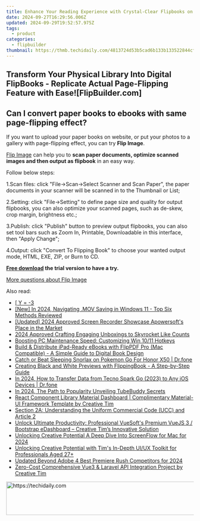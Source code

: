 ```yaml
---
title: Enhance Your Reading Experience with Crystal-Clear Flipbooks on FlipBuilder
date: 2024-09-27T16:29:56.006Z
updated: 2024-09-29T19:52:57.975Z
tags:
  - product
categories:
  - flipbuilder
thumbnail: https://thmb.techidaily.com/4813724d53b5cad6b133b133522844cf1838d9743eb384dd583504939bc1aed2.jpg
---
```


## Transform Your Physical Library Into Digital FlipBooks - Replicate Actual Page-Flipping Feature with Ease![FlipBuilder.com]

## Can I convert paper books to ebooks with same page-flipping effect?

If you want to upload your paper books on website, or put your photos to a gallery with page-flipping effect, you can try **Flip Image**. 

[Flip Image](https://tools.techidaily.com/flipbuilder/products/) can help you to **scan paper documents, optimize scanned images and then output as flipbook** in an easy way.

Follow below steps:

1.Scan files: click "File->Scan->Select Scanner and Scan Paper", the paper documents in your scanner will be scanned in to the Thumbnail or List;

2.Setting: click "File->Setting" to define page size and quality for output flipbooks, you can also optimize your scanned pages, such as de-skew, crop margin, brightness etc.;

3.Publish: click "Publish" button to preview output flipbooks, you can also set tool bars such as Zoom In, Printable, Downloadable in this interface, then "Apply Change";

4.Output: click "Convert To Flipping Book" to choose your wanted output mode, HTML, EXE, ZIP, or Burn to CD.

**[Free download](https://tools.techidaily.com/flipbuilder/products/) the trial version to have a try.** 

[More questions about Flip Image](https://tools.techidaily.com/flipbuilder/products/)

<ins class="adsbygoogle"
     style="display:block"
     data-ad-format="autorelaxed"
     data-ad-client="ca-pub-7571918770474297"
     data-ad-slot="1223367746"></ins>

<ins class="adsbygoogle"
     style="display:block"
     data-ad-client="ca-pub-7571918770474297"
     data-ad-slot="8358498916"
     data-ad-format="auto"
     data-full-width-responsive="true"></ins>

<span class="atpl-alsoreadstyle">Also read:</span>
<div><ul>
<li><a href="https://fox-shield.techidaily.com/y-3/"><u> [ Y = -3 </u></a></li>
<li><a href="https://desktop-recording.techidaily.com/new-in-2024-navigating-mov-saving-in-windows-11-top-six-methods-reviewed/"><u>[New] In 2024, Navigating .MOV Saving in Windows 11 - Top Six Methods Reviewed</u></a></li>
<li><a href="https://screen-sharing-recording.techidaily.com/updated-2024-approved-screen-recorder-showcase-apowersofts-place-in-the-market/"><u>[Updated] 2024 Approved Screen Recorder Showcase Apowersoft's Place in the Market</u></a></li>
<li><a href="https://extra-information.techidaily.com/2024-approved-crafting-engaging-unboxings-to-skyrocket-like-counts/"><u>2024 Approved Crafting Engaging Unboxings to Skyrocket Like Counts</u></a></li>
<li><a href="https://windows11.techidaily.com/boosting-pc-maintenance-speed-customizing-win-1011-hotkeys/"><u>Boosting PC Maintenance Speed: Customizing Win 10/11 Hotkeys</u></a></li>
<li><a href="https://fox-shield.techidaily.com/build-and-distribute-ipad-ready-ebooks-with-flippdf-pro-mac-compatible-a-simple-guide-to-digital-book-design/"><u>Build & Distribute iPad-Ready eBooks with FlipPDF Pro (Mac Compatible) - A Simple Guide to Digital Book Design</u></a></li>
<li><a href="https://pokemon-go-android.techidaily.com/catch-or-beat-sleeping-snorlax-on-pokemon-go-for-honor-x50-drfone-by-drfone-virtual-android/"><u>Catch or Beat Sleeping Snorlax on Pokemon Go For Honor X50 | Dr.fone</u></a></li>
<li><a href="https://fox-shield.techidaily.com/creating-black-and-white-previews-with-flippingbook-a-step-by-step-guide/"><u>Creating Black and White Previews with FlippingBook - A Step-by-Step Guide</u></a></li>
<li><a href="https://android-transfer.techidaily.com/in-2024-how-to-transfer-data-from-tecno-spark-go-2023-to-any-ios-devices-drfone-by-drfone-transfer-from-android-transfer-from-android/"><u>In 2024, How to Transfer Data from Tecno Spark Go (2023) to Any iOS Devices | Dr.fone</u></a></li>
<li><a href="https://youtube-data.techidaily.com/24-the-path-to-popularity-unveiling-tubebuddy-secrets/"><u>In 2024, The Path to Popularity Unveiling TubeBuddy Secrets</u></a></li>
<li><a href="https://fox-shield.techidaily.com/react-component-library-material-dashboard-complimentary-material-ui-framework-template-by-creative-tim/"><u>React Component Library Material Dashboard | Complimentary Material-UI Framework Template by Creative Tim</u></a></li>
<li><a href="https://fox-shield.techidaily.com/section-2a-understanding-the-uniform-commercial-code-ucc-and-article-2/"><u>Section 2A: Understanding the Uniform Commercial Code (UCC) and Article 2</u></a></li>
<li><a href="https://fox-shield.techidaily.com/unlock-ultimate-productivity-professional-vuesofts-premium-vuejs-3-bootstrap-edashboard-creative-tims-innovative-solution/"><u>Unlock Ultimate Productivity: Professional VueSoft's Premium VueJS 3 / Bootstrap eDashboard – Creative Tim’s Innovative Solution</u></a></li>
<li><a href="https://on-screen-recording.techidaily.com/unlocking-creative-potential-a-deep-dive-into-screenflow-for-mac-for-2024/"><u>Unlocking Creative Potential A Deep Dive Into ScreenFlow for Mac for 2024</u></a></li>
<li><a href="https://fox-shield.techidaily.com/unlocking-creative-potential-with-tims-in-depth-uiux-toolkit-for-professionals-aged-27plus/"><u>Unlocking Creative Potential with Tim's In-Depth UI/UX Toolkit for Professionals Aged 27+</u></a></li>
<li><a href="https://ai-video-tools.techidaily.com/updated-beyond-adobe-4-best-premiere-rush-competitors-for-2024/"><u>Updated Beyond Adobe 4 Best Premiere Rush Competitors for 2024</u></a></li>
<li><a href="https://fox-shield.techidaily.com/zero-cost-comprehensive-vue3-and-laravel-api-integration-project-by-creative-tim/"><u>Zero-Cost Comprehensive Vue3 & Laravel API Integration Project by Creative Tim</u></a></li>
</ul></div>

<!-- affiliate ads begin -->
<a href="https://appsumo.8odi.net/c/5597632/2043597/7443" target="_top" id="2043597">
  <img src="//a.impactradius-go.com/display-ad/7443-2043597" border="0" alt="https://techidaily.com" width="728" height="90"/>
</a>
<img height="0" width="0" src="https://appsumo.8odi.net/i/5597632/2043597/7443" style="position:absolute;visibility:hidden;" border="0" />
<!-- affiliate ads end -->

